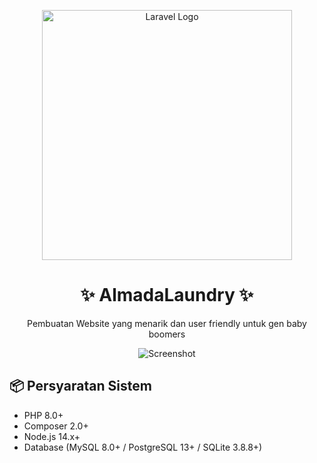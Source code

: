 <p align="center">
  <a href="https://laravel.com" target="_blank">
    <img src="https://raw.githubusercontent.com/laravel/art/master/logo-lockup/5%20SVG/2%20CMYK/1%20Full%20Color/laravel-logolockup-cmyk-red.svg" width="400" alt="Laravel Logo">
  </a>
  <h1 align="center">✨ AlmadaLaundry ✨</h1>
  <p align="center">Pembuatan Website yang menarik dan user friendly untuk gen baby boomers</p>
</p>

<div align="center">
  <img src="https://github.com/user-attachments/assets/f8fc768b-26c8-44fe-8bc2-a49a343ca19a" alt="Screenshot">
</div>

## 📦 Persyaratan Sistem

- PHP 8.0+
- Composer 2.0+
- Node.js 14.x+
- Database (MySQL 8.0+ / PostgreSQL 13+ / SQLite 3.8.8+)
